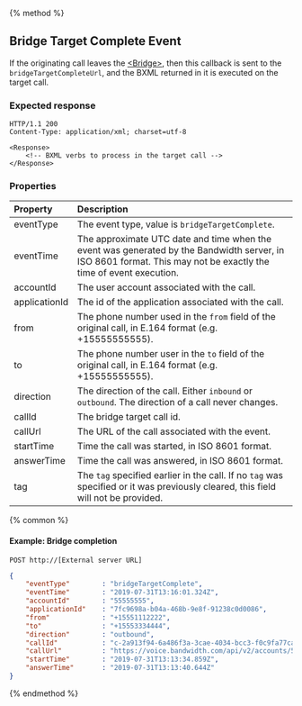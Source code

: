 {% method %}
##  Bridge Target Complete Event
If the originating call leaves the [&lt;Bridge&gt;](../verbs/bridge.md),
then this callback is sent to the `bridgeTargetCompleteUrl`,
and the BXML returned in it is executed on the target call.

### Expected response
```http
HTTP/1.1 200
Content-Type: application/xml; charset=utf-8

<Response>
    <!-- BXML verbs to process in the target call -->
</Response>
```

### Properties
| Property         | Description |
|:-----------------|:------------|
| eventType        | The event type, value is `bridgeTargetComplete`. |
| eventTime        | The approximate UTC date and time when the event was generated by the Bandwidth server, in ISO 8601 format. This may not be exactly the time of event execution. |
| accountId        | The user account associated with the call. |
| applicationId    | The id of the application associated with the call. |
| from             | The phone number used in the `from` field of the original call, in E.164 format (e.g. +15555555555). |
| to               | The phone number user in the `to` field of the original call, in E.164 format (e.g. +15555555555). |
| direction        | The direction of the call. Either `inbound` or `outbound`. The direction of a call never changes. |
| callId           | The bridge target call id. |
| callUrl          | The URL of the call associated with the event. |
| startTime        | Time the call was started, in ISO 8601 format. |
| answerTime       | Time the call was answered, in ISO 8601 format. |
| tag              | The `tag` specified earlier in the call. If no `tag` was specified or it was previously cleared, this field will not be provided. |

{% common %}

#### Example: Bridge completion

```
POST http://[External server URL]
```

```json
{
	"eventType"        : "bridgeTargetComplete",
	"eventTime"        : "2019-07-31T13:16:01.324Z",
	"accountId"        : "55555555",
	"applicationId"    : "7fc9698a-b04a-468b-9e8f-91238c0d0086",
	"from"             : "+15551112222",
	"to"               : "+15553334444",
	"direction"        : "outbound",
	"callId"           : "c-2a913f94-6a486f3a-3cae-4034-bcc3-f0c9fa77ca2f",
	"callUrl"          : "https://voice.bandwidth.com/api/v2/accounts/55555555/calls/c-95ac8d6e-1a31c52e-b38f-4198-93c1-51633ec68f8d",
	"startTime"        : "2019-07-31T13:13:34.859Z",
	"answerTime"       : "2019-07-31T13:13:40.644Z"
}
```

{% endmethod %}
